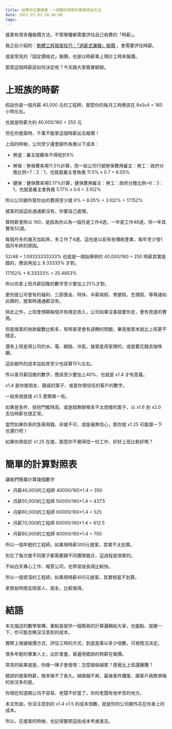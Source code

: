 ```yaml
---
title: 如果你正要接案：一個關於時薪的簡單評估方法
date: 2022-01-03 18:46:00
tags:
---
```

接案有很多種報價方法，不管哪種都需要評估自己收費的「時薪」。

我之前介紹的：[軟體工程接案技巧：「週薪式兼職」報價
](https://dev.turn.tw/2022/01/03/tips-on-freelance-software-projects-pricing-part-time-weekly/)，會需要評估時薪。

或是常見的「固定價格式」報價，也是以時薪乘上預計工時來報價。

那麼這個時薪該如何決定呢？今天跟大家簡單聊聊。

# 上班族的時薪

假設你是一個月薪 40,000 元的工程師，那麼你的每月工時應該在 8x5x4 = 160 小時左右。

也就是時薪大約 40,000/160 = 250 元

但在你接案時，千萬不能拿這個時薪出去報價！

上班的時候，公司至少還會額外負擔以下成本：

- 勞退：雇主提繳率不得低於6%

- 勞保：勞保費率用11.5%計算，而一般公司行號勞保費用雇主：勞工：政府分擔比例=7：2：1，也就是雇主會負擔 11.5% x 0.7 = 8.05%

- 健保：健保費率用5.17%計算，健保費用雇主：勞工：政府分擔比例=6：3：1，也就是雇主會負擔 5.17% x 0.6 = 3.102%

所以公司額外幫你出的費用至少就 6% + 8.05% + 3.102% = 17.152%

接案的話這些通通都沒有，你要自己處理。

算時薪會除以 160，是因為你以為一個月是工作4週，一年是工作48週，但一年其實有52週。

每個月多的幾天加起來，多工作了4週，這也是以前有些傳統產業，每年至少發1個月年終的原因。

52/48 = 1.08333333333% 也就是一開始舉例的 40,000/160 = 250 時薪其實是錯的，應該再加上 8.33333% 才對。

17.152% + 8.33333% = 25.4853%

所以你拿上班月薪回推的數字至少要加上25%才對。

更別提公司會有的福利、三節獎金、特休、半薪病假、育嬰假、生理假，等等諸如此類的，接案時通通都沒有。

除此之外，上班會預期每個月有穩定收入，公司如果沒事就要你走，會有資遣的費用。

但是接案的收款變數比較多，有時甚至會有週轉的問題，畢竟接案本就比上班更不穩定。

還有上班是用公司的水、電、網路、冷氣，接案是用家裡的，或是要花錢去咖啡廳。

這些額外的成本加起來至少也該算15%左右。

所以拿月薪回推的數字，應該至少要加上40%，也就是 x1.4 才有意義。

x1.4 是你接朋友、親戚的案子、或是你很信任的客戶的數字。

一般來說直接 x1.5 更簡單一些。

如果是急件、技術門檻特高、或是超無聊根本不太想接的案子，以 x1.6 到 x2.0 去估時薪也很正常。

當然如果你真的急需用錢、非接不可、或是毫無信心，那你就 x1.25 可能撐一下也還行吧！

如果你用低於 x1.25 在接，那麼你不覺得找一份工作、好好上班比較好嗎？

# 簡單的計算對照表

讓我們簡單計算幾個數字

- 月薪40,000的工程師 40000/160*1.4 = 350

- 月薪50,000的工程師 50000/160*1.4 = 437.5

- 月薪60,000的工程師 60000/160*1.4 = 525

- 月薪70,000的工程師 60000/160*1.4 = 612.5

- 月薪80,000的工程師 80000/160*1.4 = 700

所以一個年輕的工程師，如果用時薪300元接案，其實不太划算。

別忘了每次接不同案子都需要跟不同團隊磨合，這過程是很累的。

不如白天專心工作、報答公司，也學習成長得比較快。

所以一個資深的工程師，如果用時薪400元接案，其實相當不划算。

拿那些時間去陪家人、朋友，比較值得。

# 結語

本文描述的數學架構，重點是提供一個簡易的計算邏輯給大家，也盤點、提醒一下，你可能忽略沒注意到的成本。

實際上根據報價方式、評估工時的方式，到底是乘以多少倍數，可視情況決定。

很多年輕的專業人士，出於害羞，普遍用錯誤的時薪在報價。

常見的結果就是，你做一陣子會發現：怎麼越做越累？感覺比上班還難賺？

錯誤的接案時薪，根本做不了長久。越做越不爽、最後案件爛尾、跟客戶兩敗俱傷的狀況多的是。

你現在知道開公司不容易、老闆不好當了。你的老闆有他辛苦的地方。

本文所說，你沒注意到的 x1.4 x1.5 的成本倍數，就是你的公司額外花在你身上的成本。

所以，在接案的時候，也記得要把這些成本考慮進去。
